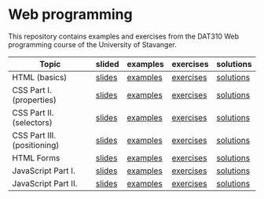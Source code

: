 # Web programming

This repository contains examples and exercises from the DAT310 Web programming course of the University of Stavanger.

| Topic | slided | examples | exercises | solutions |
| --- | --- | --- | --- | --- |
| HTML (basics) | [slides](https://speakerdeck.com/kbalog/web-programming-html) | [examples](examples/html/basics) | [exercises](exercises/html/basics) | [solutions](solutions/html/basics) |
| CSS Part I. (properties) | [slides](https://speakerdeck.com/kbalog/web-programming-css-part-i) | [examples](examples/css/properties) | [exercises](exercises/css/properties) | [solutions](solutions/css/properties) |
| CSS Part II. (selectors) | [slides](https://speakerdeck.com/kbalog/web-programming-css-part-ii) | [examples](examples/css/selectors) | [exercises](exercises/css/selectors) | [solutions](solutions/css/selectors) |
| CSS Part III. (positioning) | [slides](https://speakerdeck.com/kbalog/web-programming-css-part-iii) | [examples](examples/css/positioning) | [exercises](exercises/css/positioning) | [solutions](solutions/css/positioning) |
| HTML Forms | [slides](https://speakerdeck.com/kbalog/web-programming-html-forms) | [examples](examples/html/forms) | [exercises](exercises/html/forms) | [solutions](solutions/html/forms) |
| JavaScript Part I. | [slides](https://speakerdeck.com/kbalog/web-programming-javascript-part-i) | [examples](examples/js/basics) | [exercises](exercises/js/basics) | [solutions](solutions/js/basics) |
| JavaScript Part II. | [slides](https://speakerdeck.com/kbalog/web-programming-javascript-part-ii) | [examples](examples/js/events_dom) | [exercises](exercises/js/events_dom) | [solutions](solutions/js/events_dom) |
